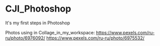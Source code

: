 # CJI_Photoshop
It's my first steps in Photoshop

Photos using in Collage_in_my_workspace:
https://www.pexels.com/ru-ru/photo/6976092/
https://www.pexels.com/ru-ru/photo/6975532/


